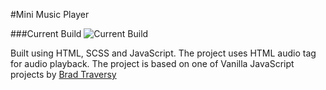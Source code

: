 #Mini Music Player

###Current Build
![Current Build]()

Built using HTML, SCSS and JavaScript. The project uses HTML audio tag for audio playback.
The project is based on one of Vanilla JavaScript projects by [Brad Traversy](https://github.com/bradtraversy)
